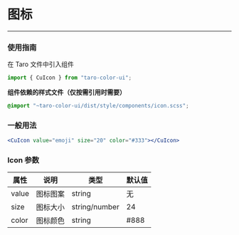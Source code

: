 # 图标

---

### 使用指南

在 Taro 文件中引入组件

```js
import { CuIcon } from "taro-color-ui";
```

**组件依赖的样式文件（仅按需引用时需要）**

```scss
@import "~taro-color-ui/dist/style/components/icon.scss";
```

### 一般用法

```jsx
<CuIcon value="emoji" size="20" color="#333"></CuIcon>
```

### Icon 参数

| 属性  | 说明     | 类型          | 默认值 |
| ----- | -------- | ------------- | ------ |
| value | 图标图案 | string        | 无     |
| size  | 图标大小 | string/number | 24     |
| color | 图标颜色 | string        | #888   |
